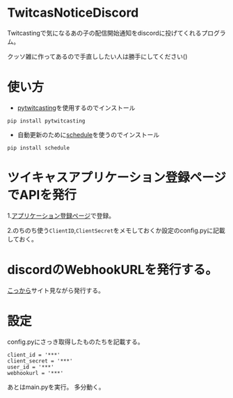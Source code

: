 # TwitcasNoticeDiscord
Twitcastingで気になるあの子の配信開始通知をdiscordに投げてくれるプログラム。

クッソ雑に作ってあるので手直ししたい人は勝手にしてください()
# 使い方
- [pytwitcasting](https://github.com/tamago324/PyTwitcasting)を使用するのでインストール
```
pip install pytwitcasting
```

- 自動更新のために[schedule](https://github.com/dbader/schedule)を使うのでインストール
```
pip install schedule
```
# ツイキャスアプリケーション登録ページでAPIを発行
  1.[アプリケーション登録ページ](https://apiv2-doc.twitcasting.tv/#introduction)で登録。
  
  2.のちのち使う`ClientID`,`ClientSecret`をメモしておくか設定のconfig.pyに記載しておく。
# discordのWebhookURLを発行する。
  [こっから](https://support.discord.com/hc/ja/articles/228383668-%E3%82%BF%E3%82%A4%E3%83%88%E3%83%AB-Webhooks%E3%81%B8%E3%81%AE%E5%BA%8F%E7%AB%A0)サイト見ながら発行する。
# 設定
  config.pyにさっき取得したものたちを記載する。
  ```
  client_id = '***'
  client_secret = '***'
  user_id = '***'
  webhookurl = '***'
  ```
あとはmain.pyを実行。
多分動く。
